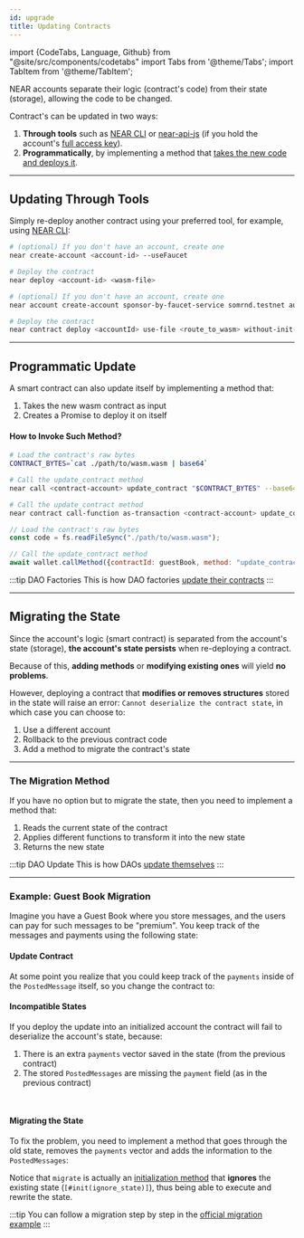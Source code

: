 ```yaml
---
id: upgrade
title: Updating Contracts
---
```


import {CodeTabs, Language, Github} from "@site/src/components/codetabs"
import Tabs from '@theme/Tabs';
import TabItem from '@theme/TabItem';

NEAR accounts separate their logic (contract's code) from their state (storage), allowing the code to be changed.

Contract's can be updated in two ways:

1. **Through tools** such as [NEAR CLI](../4.tools/cli.md) or [near-api-js](../4.tools/near-api-js/quick-reference.md) (if you hold the account's [full access key](../1.concepts/protocol/access-keys.md)).
2. **Programmatically**, by implementing a method that [takes the new code and deploys it](#programmatic-update).

---

## Updating Through Tools
Simply re-deploy another contract using your preferred tool, for example, using [NEAR CLI](../4.tools/cli.md):

<Tabs className="language-tabs" groupId="code-tabs">
  <TabItem value="near-cli">

  ```bash
  # (optional) If you don't have an account, create one
  near create-account <account-id> --useFaucet

  # Deploy the contract
  near deploy <account-id> <wasm-file>
  ```

  </TabItem>
  <TabItem value="near-cli-rs">

  ```bash
  # (optional) If you don't have an account, create one
  near account create-account sponsor-by-faucet-service somrnd.testnet autogenerate-new-keypair save-to-keychain network-config testnet create
  
  # Deploy the contract
  near contract deploy <accountId> use-file <route_to_wasm> without-init-call network-config testnet sign-with-keychain send
  ```
  </TabItem>
</Tabs>

---

## Programmatic Update
A smart contract can also update itself by implementing a method that:
1. Takes the new wasm contract as input
2. Creates a Promise to deploy it on itself

<CodeTabs>
  <Language value="🦀 Rust" language="rust">
    <Github fname="update.rs"
        url="https://github.com/near-examples/update-migrate-rust/blob/main/self-updates/base/src/update.rs"
        start="10" end="31" />
  </Language>
</CodeTabs>

#### How to Invoke Such Method?
<Tabs className="language-tabs" groupId="code-tabs">
  <TabItem value="near-cli">

  ```bash
  # Load the contract's raw bytes
  CONTRACT_BYTES=`cat ./path/to/wasm.wasm | base64`

  # Call the update_contract method
  near call <contract-account> update_contract "$CONTRACT_BYTES" --base64 --accountId <manager-account> --gas 300000000000000
  ```

  </TabItem>
  <TabItem value="near-cli-rs">

  ```bash
  # Call the update_contract method
  near contract call-function as-transaction <contract-account> update_contract file-args </path/to/wasm.wasm> prepaid-gas '300.0 Tgas' attached-deposit '0 NEAR' sign-as <manager-account> network-config testnet sign-with-keychain send
  ```

  </TabItem>
  <TabItem value="🌐 JavaScript">

  ```js
  // Load the contract's raw bytes
  const code = fs.readFileSync("./path/to/wasm.wasm");

  // Call the update_contract method
  await wallet.callMethod({contractId: guestBook, method: "update_contract", args: code, gas: "300000000000000"});
  ```
  </TabItem>
</Tabs>

:::tip DAO Factories
This is how DAO factories [update their contracts](https://github.com/near-daos/sputnik-dao-contract/blob/main/sputnikdao-factory2/src/factory_manager.rs#L60)
:::

---

## Migrating the State
Since the account's logic (smart contract) is separated from the account's state (storage), **the account's state persists** when re-deploying a contract.

Because of this, **adding methods** or **modifying existing ones** will yield **no problems**.

However, deploying a contract that **modifies or removes structures**  stored in the state will raise an error: `Cannot deserialize the contract state`, in which case you can choose to:
1. Use a different account
2. Rollback to the previous contract code
3. Add a method to migrate the contract's state

<hr className="subsection" />

### The Migration Method
If you have no option but to migrate the state, then you need to implement a method that:
1. Reads the current state of the contract
2. Applies different functions to transform it into the new state
3. Returns the new state

:::tip DAO Update
This is how DAOs [update themselves](https://github.com/near-daos/sputnik-dao-contract/blob/main/sputnikdao2/src/upgrade.rs#L59)
:::

<hr className="subsection" />

### Example: Guest Book Migration

Imagine you have a Guest Book where you store messages, and the users can pay for such messages to be "premium". You keep track of the messages and payments using the following state:

<CodeTabs>
  <Language value="🦀 Rust" language="rust">
    <Github fname="lib.rs"
        url="https://github.com/near-examples/update-migrate-rust/blob/main/basic-updates/base/src/lib.rs"
        start="10" end="21" />        
  </Language>
</CodeTabs>

#### Update Contract
At some point you realize that you could keep track of the `payments` inside of the `PostedMessage` itself, so you change the contract to:

<CodeTabs>
  <Language value="🦀 Rust" language="rust">
    <Github fname="lib.rs"
        url="https://github.com/near-examples/update-migrate-rust/blob/main/basic-updates/update/src/lib.rs"
        start="12" end="23" />        
  </Language>
</CodeTabs>

#### Incompatible States
If you deploy the update into an initialized account the contract will fail to deserialize the account's state, because:
1. There is an extra `payments` vector saved in the state (from the previous contract)
2. The stored `PostedMessages` are missing the `payment` field (as in the previous contract)

<br />

#### Migrating the State
To fix the problem, you need to implement a method that goes through the old state, removes the `payments` vector and adds the information to the `PostedMessages`:

<CodeTabs>
  <Language value="🦀 Rust" language="rust">
    <Github fname="lib.rs"
        url="https://github.com/near-examples/update-migrate-rust/blob/main/basic-updates/update/src/migrate.rs"
        start="3" end="46" />
  </Language>
</CodeTabs>

Notice that `migrate` is actually an [initialization method](./contracts/anatomy.md#initialization-method) that **ignores** the existing state (`[#init(ignore_state)]`), thus being able to execute and rewrite the state.

:::tip
You can follow a migration step by step in the [official migration example](https://github.com/near-examples/update-migrate-rust/tree/main/basic-updates/base)
:::
